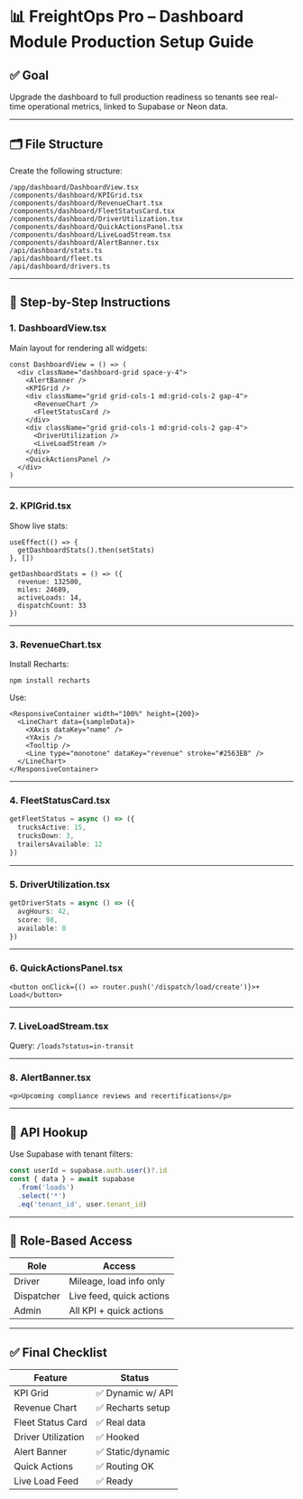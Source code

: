 
# 📊 FreightOps Pro – Dashboard Module Production Setup Guide

## ✅ Goal
Upgrade the dashboard to full production readiness so tenants see real-time operational metrics, linked to Supabase or Neon data.

---

## 🗂️ File Structure

Create the following structure:

```
/app/dashboard/DashboardView.tsx
/components/dashboard/KPIGrid.tsx
/components/dashboard/RevenueChart.tsx
/components/dashboard/FleetStatusCard.tsx
/components/dashboard/DriverUtilization.tsx
/components/dashboard/QuickActionsPanel.tsx
/components/dashboard/LiveLoadStream.tsx
/components/dashboard/AlertBanner.tsx
/api/dashboard/stats.ts
/api/dashboard/fleet.ts
/api/dashboard/drivers.ts
```

---

## 🔧 Step-by-Step Instructions

### 1. DashboardView.tsx
Main layout for rendering all widgets:
```tsx
const DashboardView = () => (
  <div className="dashboard-grid space-y-4">
    <AlertBanner />
    <KPIGrid />
    <div className="grid grid-cols-1 md:grid-cols-2 gap-4">
      <RevenueChart />
      <FleetStatusCard />
    </div>
    <div className="grid grid-cols-1 md:grid-cols-2 gap-4">
      <DriverUtilization />
      <LiveLoadStream />
    </div>
    <QuickActionsPanel />
  </div>
)
```

---

### 2. KPIGrid.tsx
Show live stats:
```tsx
useEffect(() => {
  getDashboardStats().then(setStats)
}, [])

getDashboardStats = () => ({
  revenue: 132500,
  miles: 24689,
  activeLoads: 14,
  dispatchCount: 33
})
```

---

### 3. RevenueChart.tsx
Install Recharts:
```
npm install recharts
```

Use:
```tsx
<ResponsiveContainer width="100%" height={200}>
  <LineChart data={sampleData}>
    <XAxis dataKey="name" />
    <YAxis />
    <Tooltip />
    <Line type="monotone" dataKey="revenue" stroke="#2563EB" />
  </LineChart>
</ResponsiveContainer>
```

---

### 4. FleetStatusCard.tsx
```ts
getFleetStatus = async () => ({
  trucksActive: 15,
  trucksDown: 3,
  trailersAvailable: 12
})
```

---

### 5. DriverUtilization.tsx
```ts
getDriverStats = async () => ({
  avgHours: 42,
  score: 98,
  available: 8
})
```

---

### 6. QuickActionsPanel.tsx
```tsx
<button onClick={() => router.push('/dispatch/load/create')}>+ Load</button>
```

---

### 7. LiveLoadStream.tsx
Query: `/loads?status=in-transit`

---

### 8. AlertBanner.tsx
```tsx
<p>Upcoming compliance reviews and recertifications</p>
```

---

## 🔌 API Hookup

Use Supabase with tenant filters:
```ts
const userId = supabase.auth.user()?.id
const { data } = await supabase
  .from('loads')
  .select('*')
  .eq('tenant_id', user.tenant_id)
```

---

## 🔐 Role-Based Access

| Role        | Access                                 |
|-------------|----------------------------------------|
| Driver      | Mileage, load info only                |
| Dispatcher  | Live feed, quick actions               |
| Admin       | All KPI + quick actions                |

---

## ✅ Final Checklist

| Feature                | Status |
|------------------------|--------|
| KPI Grid               | ✅ Dynamic w/ API |
| Revenue Chart          | ✅ Recharts setup |
| Fleet Status Card      | ✅ Real data |
| Driver Utilization     | ✅ Hooked |
| Alert Banner           | ✅ Static/dynamic |
| Quick Actions          | ✅ Routing OK |
| Live Load Feed         | ✅ Ready |
